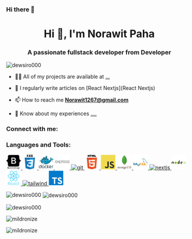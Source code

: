 ### Hi there 👋
<h1 align="center">Hi 👋, I'm Norawit Paha</h1>
<h3 align="center">A passionate fullstack developer from Developer</h3>

<p align="left"> <img src="https://komarev.com/ghpvc/?username=dewsiro000&label=Profile%20views&color=0e75b6&style=flat" alt="dewsiro000" /> </p>

- 👨‍💻 All of my projects are available at […](…)

- 📝 I regularly write articles on [React Nextjs](React Nextjs)

- 📫 How to reach me **Norawit1267@gmail.com**

- 📄 Know about my experiences [….](….)

<h3 align="left">Connect with me:</h3>
<p align="left">
</p>

<h3 align="left">Languages and Tools:</h3>
<p align="left"> <a href="https://getbootstrap.com" target="_blank" rel="noreferrer"> <img src="https://raw.githubusercontent.com/devicons/devicon/master/icons/bootstrap/bootstrap-plain-wordmark.svg" alt="bootstrap" width="40" height="40"/> </a> <a href="https://www.w3schools.com/css/" target="_blank" rel="noreferrer"> <img src="https://raw.githubusercontent.com/devicons/devicon/master/icons/css3/css3-original-wordmark.svg" alt="css3" width="40" height="40"/> </a> <a href="https://www.docker.com/" target="_blank" rel="noreferrer"> <img src="https://raw.githubusercontent.com/devicons/devicon/master/icons/docker/docker-original-wordmark.svg" alt="docker" width="40" height="40"/> </a> <a href="https://expressjs.com" target="_blank" rel="noreferrer"> <img src="https://raw.githubusercontent.com/devicons/devicon/master/icons/express/express-original-wordmark.svg" alt="express" width="40" height="40"/> </a> <a href="https://git-scm.com/" target="_blank" rel="noreferrer"> <img src="https://www.vectorlogo.zone/logos/git-scm/git-scm-icon.svg" alt="git" width="40" height="40"/> </a> <a href="https://www.w3.org/html/" target="_blank" rel="noreferrer"> <img src="https://raw.githubusercontent.com/devicons/devicon/master/icons/html5/html5-original-wordmark.svg" alt="html5" width="40" height="40"/> </a> <a href="https://developer.mozilla.org/en-US/docs/Web/JavaScript" target="_blank" rel="noreferrer"> <img src="https://raw.githubusercontent.com/devicons/devicon/master/icons/javascript/javascript-original.svg" alt="javascript" width="40" height="40"/> </a> <a href="https://www.mongodb.com/" target="_blank" rel="noreferrer"> <img src="https://raw.githubusercontent.com/devicons/devicon/master/icons/mongodb/mongodb-original-wordmark.svg" alt="mongodb" width="40" height="40"/> </a> <a href="https://www.mysql.com/" target="_blank" rel="noreferrer"> <img src="https://raw.githubusercontent.com/devicons/devicon/master/icons/mysql/mysql-original-wordmark.svg" alt="mysql" width="40" height="40"/> </a> <a href="https://nextjs.org/" target="_blank" rel="noreferrer"> <img src="https://cdn.worldvectorlogo.com/logos/nextjs-2.svg" alt="nextjs" width="40" height="40"/> </a> <a href="https://nodejs.org" target="_blank" rel="noreferrer"> <img src="https://raw.githubusercontent.com/devicons/devicon/master/icons/nodejs/nodejs-original-wordmark.svg" alt="nodejs" width="40" height="40"/> </a> <a href="https://reactjs.org/" target="_blank" rel="noreferrer"> <img src="https://raw.githubusercontent.com/devicons/devicon/master/icons/react/react-original-wordmark.svg" alt="react" width="40" height="40"/> </a> <a href="https://tailwindcss.com/" target="_blank" rel="noreferrer"> <img src="https://www.vectorlogo.zone/logos/tailwindcss/tailwindcss-icon.svg" alt="tailwind" width="40" height="40"/> </a> <a href="https://www.typescriptlang.org/" target="_blank" rel="noreferrer"> <img src="https://raw.githubusercontent.com/devicons/devicon/master/icons/typescript/typescript-original.svg" alt="typescript" width="40" height="40"/> </a> </p>

<p><img align="left" src="https://github-readme-stats.vercel.app/api/top-langs?username=dewsiro000&show_icons=true&locale=en&layout=compact" alt="dewsiro000" /></p>

<p>&nbsp;<img align="center" src="https://github-readme-stats.vercel.app/api?username=dewsiro000&show_icons=true&locale=en" alt="dewsiro000" /></p>

<p><img align="center" src="https://github-readme-streak-stats.herokuapp.com/?user=dewsiro000&" alt="dewsiro000" /></p>

<!--
**dewsiro000/dewsiro000** is a ✨ _special_ ✨ repository because its `README.md` (this file) appears on your GitHub profile.

Here are some ideas to get you started:

- 🔭 I’m currently working on ...
- 🌱 I’m currently learning ReactJs and NextJs.
- 👯 I’m looking to collaborate on ...
- 🤔 I’m looking for help with ...
- 💬 Ask me about ...
- 📫 How to reach me FB :D'ew Norawit.
- 😄 Pronouns: ...
- ⚡ Fun fact: ...
-->

<p align="left">
  <img src="https://github-readme-stats.vercel.app/api/top-langs/?username=dewsiro000&layout=compact&langs_count=9&theme=dracula" alt="mildronize" />&nbsp;
</p>

<p align="left">
  <img src="https://github-readme-stats.vercel.app/api?username=dewsiro000&show_icons=true&count_private=true&theme=dracula" alt="mildronize" />
</p>
